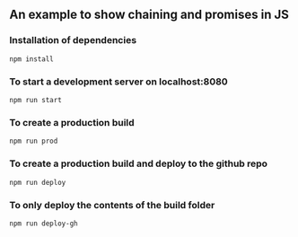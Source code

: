 ## An example to show chaining and promises in JS 

### Installation of dependencies

`npm install`

### To start a development server on localhost:8080

`npm run start` 

### To create a production build

`npm run prod`

### To create a production build and deploy to the github repo 

`npm run deploy`

### To only deploy the contents of the build folder

`npm run deploy-gh`
